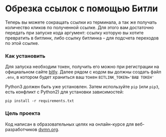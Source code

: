 # Обрезка ссылок с помощью Битли
Теперь вы можете сокращать ссылки из терминала, а так же получать количество кликов по полученной ссылке.
Для этого вам достаточно передать при запуске кода аргумент:
ссылку которую вы хотите превратить в битлинк, либо ссылку битлинка – для подсчета переходов по этой ссылке.
### Как установить
Для запуска необходим токен, получить его можно при регистрации на официальном сайте [bitly](https://app.bitly.com/).
Далее рядом с кодом вы должны создать файл `.env`, в котором будет храниться ваш токен `BITLINK_TOKEN='ВАШ ТОКЕН'`

Python3 должен быть уже установлен. 
Затем используйте `pip` (или `pip3`, есть конфликт с Python2) для установки зависимостей:
```
pip install -r requirements.txt
```

### Цель проекта

Код написан в образовательных целях на онлайн-курсе для веб-разработчиков [dvmn.org](https://dvmn.org/).